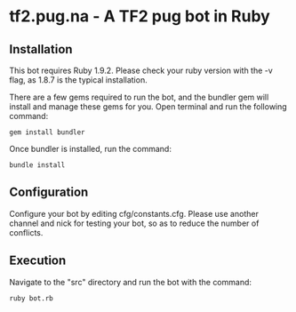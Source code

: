 tf2.pug.na - A TF2 pug bot in Ruby
==================================

Installation
------------

This bot requires Ruby 1.9.2. Please check your ruby version with the -v flag, as 1.8.7 is the typical installation.

There are a few gems required to run the bot, and the bundler gem will install and manage these gems for you. Open terminal and run the following command:

    gem install bundler

Once bundler is installed, run the command:

    bundle install


Configuration
-------------

Configure your bot by editing cfg/constants.cfg. Please use another channel and nick for testing your bot, so as to reduce the number of conflicts.


Execution
---------

Navigate to the "src" directory and run the bot with the command:

    ruby bot.rb

